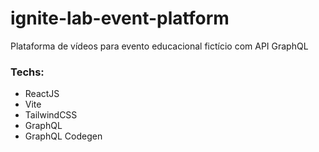 # ignite-lab-event-platform
Plataforma de vídeos para evento educacional fictício com API GraphQL


### Techs:
<ul>
  <li>ReactJS</li>  
  <li>Vite</li>  
  <li>TailwindCSS</li>  
  <li>GraphQL</li>  
  <li>GraphQL Codegen</li>  
</ul>
